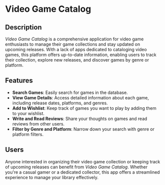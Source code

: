 # Video Game Catalog

## **Description**
*Video Game Catalog* is a comprehensive application for video game enthusiasts to manage their game collections and stay updated on upcoming releases. With a lack of apps dedicated to cataloging video games, this platform offers up-to-date information, enabling users to track their collection, explore new releases, and discover games by genre or platform.

## **Features**
- **Search Games**: Easily search for games in the database.
- **View Game Details**: Access detailed information about each game, including release dates, platforms, and genres.
- **Add to Wishlist**: Keep track of games you want to play by adding them to your wishlist.
- **Write and Read Reviews**: Share your thoughts on games and read reviews from other users.
- **Filter by Genre and Platform**: Narrow down your search with genre or platform filters.

## **Users**
Anyone interested in organizing their video game collection or keeping track of upcoming releases can benefit from *Video Game Catalog*. Whether you're a casual gamer or a dedicated collector, this app offers a streamlined experience to manage your library effectively.
